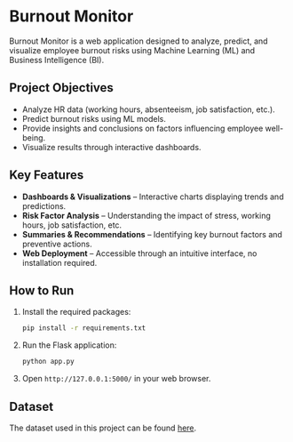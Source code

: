 # Burnout Monitor

Burnout Monitor is a web application designed to analyze, predict, and visualize employee burnout risks using Machine Learning (ML) and Business Intelligence (BI).

## Project Objectives

- Analyze HR data (working hours, absenteeism, job satisfaction, etc.).
- Predict burnout risks using ML models.
- Provide insights and conclusions on factors influencing employee well-being.
- Visualize results through interactive dashboards.

## Key Features

- **Dashboards & Visualizations** – Interactive charts displaying trends and predictions.
- **Risk Factor Analysis** – Understanding the impact of stress, working hours, job satisfaction, etc.
- **Summaries & Recommendations** – Identifying key burnout factors and preventive actions.
- **Web Deployment** – Accessible through an intuitive interface, no installation required.

## How to Run

1. Install the required packages:
    ```sh
    pip install -r requirements.txt
    ```

2. Run the Flask application:
    ```sh
    python app.py
    ```

3. Open `http://127.0.0.1:5000/` in your web browser.

## Dataset

The dataset used in this project can be found [here](https://raw.githubusercontent.com/sohansputhran/Will-your-employees-leave-you/refs/heads/master/Test.csv).

